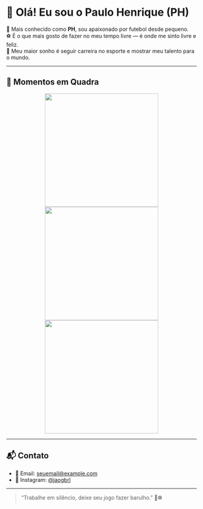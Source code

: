 # 👋 Olá! Eu sou o Paulo Henrique (PH)

🎯 Mais conhecido como **PH**, sou apaixonado por futebol desde pequeno.  
⚽ É o que mais gosto de fazer no meu tempo livre — é onde me sinto livre e feliz.  
💭 Meu maior sonho é seguir carreira no esporte e mostrar meu talento para o mundo.

---

## 📸 Momentos em Quadra

<div align="center">
  <img src="![jogo1](https://github.com/user-attachments/assets/11b3efd4-35a2-495e-b002-6149c30d0746)
![jogo1](https://github.com/user-attachments/assets/11b3efd4-35a2-495e-b002-6149c30d0746)
" width="300" />
  <img src="jogo2.jpg" width="300" />
  <img src="jogo3.jpg" width="300" />
</div>

---

## 📬 Contato

- 📧 Email: seuemail@example.com  
- 📱 Instagram: [@jaogbrl](https://instagram.com/jaogbrl)

---

> “Trabalhe em silêncio, deixe seu jogo fazer barulho.” 🎯⚽
